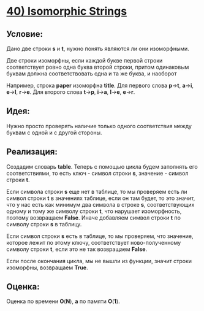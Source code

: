 # [**40) Isomorphic Strings**](https://leetcode.com/problems/isomorphic-strings/description/)

## **Условие:**

Дано две строки **s** и **t**, нужно понять являются ли они изоморфными.

Две строки изоморфны, если каждой букве первой строки соответствует ровно одна буква второй строки, притом одинаковым буквам должна соответствовать одна и та же буква, и наоборот

Например, строка **paper** изоморфна **title**. Для первого слова **p**->**t**, **a**->**i**, **e**->**l**, **r**->**e**. Для второго слова **t**->**p**, **i**->**a**, **l**->**e**, **e**->**r**.

## **Идея:**

Нужно просто проверять наличие только одного соответствия между буквам с одной и с другой стороны.

## **Реализация:**

Создадим словарь **table**. Теперь с помощью цикла будем заполнять его соответствиями, то есть ключ - символ строки **s**, значение - символ строки **t**.

Если символа строки **s** еще нет в таблице, то мы проверяем есть ли символ строки **t** в значениях таблице, если он там будет, то это значит, что у нас есть как минимум два символа в строке **s**, соответствующих одному и тому же символу строки **t**, что нарушает изоморфность, поэтому возвращаем **False**. Иначе добавляем символ строки **t** по символу строки **s** в таблицу.

Если символ строки **s** есть в таблице, то мы проверяем, что значение, которое лежит по этому ключу, соответствует ново-полученному символу строки **t**, если это не так возвращаем **False**.

Если после окончания цикла, мы не вышли из функции, значит строки изоморфны, возвращаем **True**.



## **Оценка:**

Оценка по времени **O**(**N**), **a** по памяти **O**(**1**).

